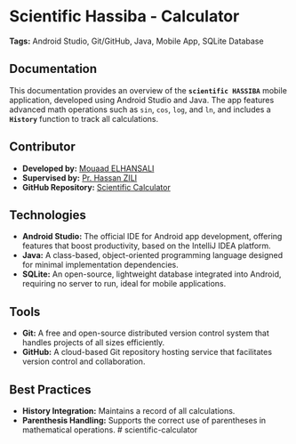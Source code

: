 # Scientific Hassiba - Calculator 

**Tags:** Android Studio, Git/GitHub, Java, Mobile App, SQLite Database

## Documentation

This documentation provides an overview of the **`scientific HASSIBA`** mobile application, developed using Android Studio and Java. The app features advanced math operations such as `sin`, `cos`, `log`, and `ln`, and includes a **`History`** function to track all calculations.

## Contributor

- **Developed by:** [Mouaad ELHANSALI](https://github.com/mouaadsgalaxy)
- **Supervised by:** [Pr. Hassan ZILI](https://www.linkedin.com/in/hzili/)
- **GitHub Repository:** [Scientific Calculator](https://github.com/mouaadsgalaxy/scientific-calculator)

## Technologies

- **Android Studio:** The official IDE for Android app development, offering features that boost productivity, based on the IntelliJ IDEA platform.
- **Java:** A class-based, object-oriented programming language designed for minimal implementation dependencies.
- **SQLite:** An open-source, lightweight database integrated into Android, requiring no server to run, ideal for mobile applications.

## Tools

- **Git:** A free and open-source distributed version control system that handles projects of all sizes efficiently.
- **GitHub:** A cloud-based Git repository hosting service that facilitates version control and collaboration.

## Best Practices

- **History Integration:** Maintains a record of all calculations.
- **Parenthesis Handling:** Supports the correct use of parentheses in mathematical operations.
#   s c i e n t i f i c - c a l c u l a t o r  
 